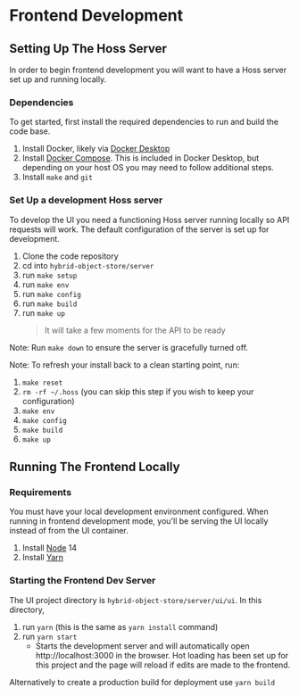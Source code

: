 # Frontend Development

## Setting Up The Hoss Server

In order to begin frontend development you will want to have a Hoss server set up and running locally.

### Dependencies
To get started, first install the required dependencies to run and build the code base.

1.  Install Docker, likely via [Docker Desktop](https://www.docker.com/products/docker-desktop)
2.  Install [Docker Compose](https://docs.docker.com/compose/install/). This is included in Docker Desktop, but depending on your host OS you may need to follow additional steps.
3.  Install `make` and `git`


### Set Up a development Hoss server
To develop the UI you need a functioning Hoss server running locally so API requests will work. The default configuration of the server is set up for development.

1. Clone the code repository
2. cd into `hybrid-object-store/server`
3. run `make setup`
4. run `make env`
5. run `make config`
6. run `make build`
7. run `make up`
	> It will take a few moments for the API to be ready

Note: Run `make down` to ensure the server is gracefully turned off.

Note: To refresh your install back to a clean starting point, run:
1. `make reset`
2. `rm -rf ~/.hoss` (you can skip this step if you wish to keep your configuration)
3. `make env`
4. `make config`
5. `make build`
6. `make up`

## Running The Frontend Locally

### Requirements

You must have your local development environment configured. When running in frontend development mode, you'll be serving the UI locally instead of from the UI container.

1. Install [Node](https://nodejs.org/en/) 14
2. Install [Yarn](https://classic.yarnpkg.com/en/)


### Starting the Frontend Dev Server

The UI project directory is `hybrid-object-store/server/ui/ui`. In this directory,

1. run `yarn` (this is the same as `yarn install` command)
2. run `yarn start`
   * Starts the development server and will automatically open http://localhost:3000 in the browser. Hot loading has been set up for this project and the page will reload if edits are made to the frontend.

Alternatively to create a production build for deployment use `yarn build`
